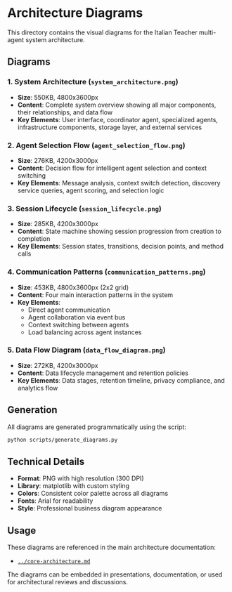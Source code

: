 # Architecture Diagrams

This directory contains the visual diagrams for the Italian Teacher multi-agent system architecture.

## Diagrams

### 1. System Architecture (`system_architecture.png`)
- **Size**: 550KB, 4800x3600px
- **Content**: Complete system overview showing all major components, their relationships, and data flow
- **Key Elements**: User interface, coordinator agent, specialized agents, infrastructure components, storage layer, and external services

### 2. Agent Selection Flow (`agent_selection_flow.png`)
- **Size**: 276KB, 4200x3000px
- **Content**: Decision flow for intelligent agent selection and context switching
- **Key Elements**: Message analysis, context switch detection, discovery service queries, agent scoring, and selection logic

### 3. Session Lifecycle (`session_lifecycle.png`)
- **Size**: 285KB, 4200x3000px
- **Content**: State machine showing session progression from creation to completion
- **Key Elements**: Session states, transitions, decision points, and method calls

### 4. Communication Patterns (`communication_patterns.png`)
- **Size**: 453KB, 4800x3600px (2x2 grid)
- **Content**: Four main interaction patterns in the system
- **Key Elements**: 
  - Direct agent communication
  - Agent collaboration via event bus
  - Context switching between agents
  - Load balancing across agent instances

### 5. Data Flow Diagram (`data_flow_diagram.png`)
- **Size**: 272KB, 4200x3000px
- **Content**: Data lifecycle management and retention policies
- **Key Elements**: Data stages, retention timeline, privacy compliance, and analytics flow

## Generation

All diagrams are generated programmatically using the script:
```bash
python scripts/generate_diagrams.py
```

## Technical Details

- **Format**: PNG with high resolution (300 DPI)
- **Library**: matplotlib with custom styling
- **Colors**: Consistent color palette across all diagrams
- **Fonts**: Arial for readability
- **Style**: Professional business diagram appearance

## Usage

These diagrams are referenced in the main architecture documentation:
- [`../core-architecture.md`](../core-architecture.md)

The diagrams can be embedded in presentations, documentation, or used for architectural reviews and discussions.